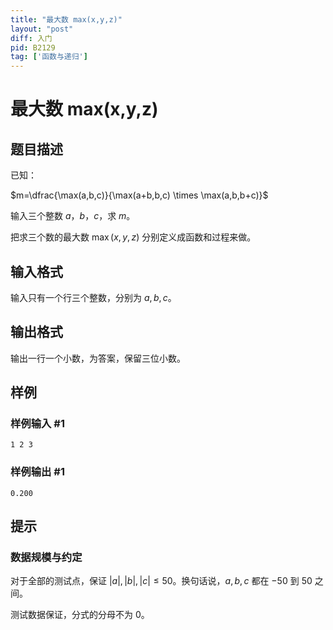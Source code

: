 ```yaml
---
title: "最大数 max(x,y,z)"
layout: "post"
diff: 入门
pid: B2129
tag: ['函数与递归']
---
```

# 最大数 max(x,y,z)
## 题目描述

已知：

$m=\dfrac{\max(a,b,c)}{\max(a+b,b,c) \times \max(a,b,b+c)}$

输入三个整数 $a$，$b$，$c$，求 $m$。

把求三个数的最大数 $\max(x,y,z)$ 分别定义成函数和过程来做。
## 输入格式

输入只有一个行三个整数，分别为 $a, b, c$。
## 输出格式

输出一行一个小数，为答案，保留三位小数。

## 样例

### 样例输入 #1
```
1 2 3
```
### 样例输出 #1
```
0.200
```
## 提示

### 数据规模与约定

对于全部的测试点，保证 $|a|,|b|,|c| \leq 50$。换句话说，$a,b,c$ 都在 $-50$ 到 $50$ 之间。

测试数据保证，分式的分母不为 $0$。
